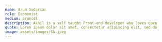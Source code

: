 ```yaml
---
name: Arun Sudarsan
role: Economist
medium: aruncdl
description: Akhil is a self taught Front-end developer who loves open source software. He is also a proponent of minimalism and a frequent headbanger.
quote: Lorem ipsum dolor sit amet, consectetur adipiscing elit, sed do eiusmod tempor incididunt ut labore et dolore magna aliqua.
image: assets/images/SA.jpeg
---
```

